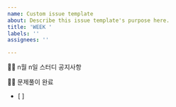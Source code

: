 ```yaml
---
name: Custom issue template
about: Describe this issue template's purpose here.
title: 'WEEK '
labels: ''
assignees: ''

---
```


💁‍♀️ n월 n일 스터디 공지사항

🙋‍♀️ 문제풀이 완료
- [ ]
